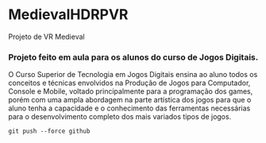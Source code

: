 # MedievalHDRPVR
Projeto de VR Medieval

### Projeto feito em aula para os alunos do curso de Jogos Digitais. 


O Curso Superior de Tecnologia em Jogos Digitais ensina ao aluno todos os conceitos e técnicas envolvidos na Produção de Jogos para Computador, Console e Mobile, voltado principalmente para a programação dos games, porém com uma ampla abordagem na parte artística dos jogos para que o aluno tenha a capacidade e o conhecimento das ferramentas necessárias para o desenvolvimento completo dos mais variados tipos de jogos. 



    git push --force github
